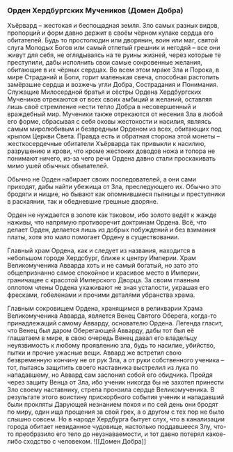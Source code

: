 ###  Орден Хердбургских Мучеников (Домен Добра)

Хъёрвард – жестокая и беспощадная земля. Зло самых разных видов, пропорций и форм давно держит в своём чёрном кулаке сердца его обитателей. Будь то простолюдин или дворянин, воин или маг, святой слуга Молодых Богов или самый отпетый грешник и негодяй – все они живут для себя, не оглядываясь на те руины жизней, через которые те преступили, дабы исполнить свои самые сокровенные желания, обитающие в их чёрных сердцах. Во всем этом мраке Зла и Порока, в мире Страданий и Боли, горит маленькая свеча, способная растопить замёрзшие сердца и возжечь угли Добра, Сострадания и Понимания. Служащие Милосердной братья и сёстры Ордена Хердбургских Мучеников отрекаются от всех своих амбиций и желаний, оставляя лишь своё стремление нести тепло Добра в несовершенный и враждебный мир. Мученики также отрекаются от несения Зла в любой его форме, сбрасывая с себя оковы жестокости и насилия, являясь самым миролюбивым и безвредным Орденом из всех, обитающих под крылом Церкви Света. Правда есть и обратная сторона этой монеты – жесткосердечные обитатели Хъёрварда так привыкли к насилию, разрушению и крови, что кроме жестоких доводов ножа и топора не понимают ничего, из-за чего речи Ордена давно стали проскакивать мимо ушей обычных обывателей.

Обычно не Орден набирает своих последователей, а они сами приходят, дабы найти убежища от Зла, преследующего их. Обычно это бродяги и нищие, но бывают как опомнившиеся пьяницы и преступники в раскаянии, так и обедневшие грешные дворяне.

Орден не нуждается в золоте как таковом, ибо золото ведёт к жажде наживы, что напрямую противоречит доктринам Ордена. Всё, что делает Орден, делается лишь из добрых побуждений и без взимания платы, хотя это мало помогает Ордену в существовании.

Главный храм Ордена, как и следует из названия, находится в небольшом городе Хердсбург, ближе к центру Империи. Храм Великомученика Авварда хоть и не самый богатый, но зато это общепризнанно самое спокойное и красивое место в Империи, граничащее с красотой Имперского Дворца. За своим главным оплотом члены Ордена ухаживают не зная усталости, украшая его фресками, гобеленами и прочими деталями убранства храма.

Главным сокровищем Ордена, хранящимся в реликварии Храма Великомученика Авварда, является Венец Святого Оберега, когда-то принадлежащий самому Авварду, основателю Ордена. Легенда гласит, что Венец был даром Оберегающей Авварду, дабы тот был её глашатаем в мире, в свою очередь Венец давал его владельцу неуязвимость к любому проявлению зла, будь то насилие, убийство, пытки и прочие ужасные вещи. Аввард же встретил свою безвременную кончину не от рук Зла, а от руки собственного ученика – тот, пытаясь защитить своего наставника выстрелил из лука по нападавшему, но Аввард сам заслонил собой его обидчика. Пройдя через защиту Венца от Зла, ибо ученик никогда бы не захотел принести Зло своему наставнику, стрела пронзила сердце Великомученика. В результате этого воистину прискорбного события ученик и нападавший были прокляты Дарующей незнанием покоя и по сей день они бродят по миру, один ища прощения за свой грех, а о другом с тех пор не было слышно совсем. Но в народе Хердбурга бытует слух, что в канализации города обитает невиданное чудовище, настолько поддавшееся Злу, что-то преобразило его тело до неузнаваемости, и тот давно потерял какое-либо сходство с человеком.
![[Домен Добра]]